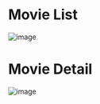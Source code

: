 # Movie List
![image](https://user-images.githubusercontent.com/64391578/188928223-4af4dae9-fd21-47ea-b123-f9996113b318.png)


# Movie Detail
![image](https://user-images.githubusercontent.com/64391578/188928196-4b5c0f0e-685f-43f1-b6d9-c2a86f173d84.png)

